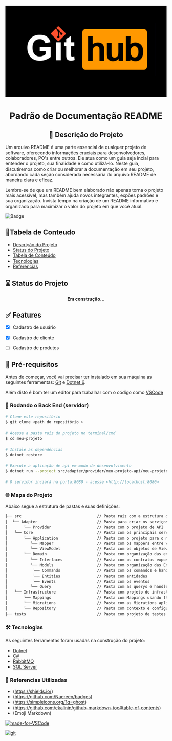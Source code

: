 ![logo](./img/logo.png)

<h1 align="center">
Padrão de Documentação README
</h1>

<h2 align="center">
📝 Descrição do Projeto
</h2>

<!-- ## Titulo do README

### Titulo do README

#### Titulo do README

##### Titulo do README

<h1> Titulo por tag h</h1>
<h2> Titulo por tag h</h2>
<h3> Titulo por tag h</h3>
<h4> Titulo por tag h</h4>
<h5> Titulo por tag h</h5> -->

<p>Um arquivo README é uma parte essencial de qualquer projeto de software, oferecendo informações cruciais para desenvolvedores, colaboradores, PO's entre outros. Ele atua como um guia seja incial para entender o projeto, sua finalidade e como utilizá-lo. Neste guia, discutiremos como criar ou melhorar a documentação em seu projeto, abordando cada seção considerada necessária do arquivo README de maneira clara e eficaz.

Lembre-se de que um README bem elaborado não apenas torna o projeto mais acessível, mas também ajuda novos integrantes, expões padrões e sua organização. Invista tempo na criação de um README informativo e organizado para maximizar o valor do projeto em que você atual.<p>


![Badge](https://img.shields.io/badge/README-%237159c1?style=for-the-badge&logo=ghost)

## 📑Tabela de Conteudo

<ul id="tabelaconteudo" align="left">
<li><a href="#descricaoprojeto">Descrição do Projeto</a></li>
<li><a href="#statusprojeto">Status do Projeto</a></li>
<li><a href="#tabelaconteudo">Tabela de Conteúdo</a></li>
<li><a href="#tecnologias">Tecnologias</a></li>
<li><a href="#Referencias">Referencias</a></li>
</ul>

## ⌛ Status do Projeto
<h4 align="center">
Em construção...
</h4>

## ✅ Features
- [x] Cadastro de usuário
- [x] Cadastro de cliente
- [ ] Cadastro de produtos


## 📃 Pré-requisitos

Antes de começar, você vai precisar ter instalado em sua máquina as seguintes ferramentas:
[Git](https://git-scm.com) e [Dotnet 6](https://dotnet.microsoft.com/pt-br/download/dotnet/6.0). 

Além disto é bom ter um editor para trabalhar com o código como [VSCode](https://code.visualstudio.com/)

### 🔨 Rodando o Back End (servidor)

```bash
# Clone este repositório
$ git clone <path do repositório >

# Acesse a pasta raiz do projeto no terminal/cmd
$ cd meu-projeto

# Instale as dependências
$ dotnet restore

# Execute a aplicação de api em modo de desenvolvimento
$ dotnet run --project src/adapter/provider/meu-projeto-api/meu-projeto-api.csproj

# O servidor inciará na porta:8080 - acesse <http://localhost:8080>
```
### 🌐 Mapa do Projeto
<p id="mapaprojeto" align="left">Abaixo segue a estrutura de pastas e suas definições:</p>
 
```bash
├── src					                // Pasta raiz com a estrutura do projeto
│  └── Adapter                          // Pasta para criar os serviços de comunicação / Ports & Adpters
│       └── Provider                   	// Pasta com o projeto de API
│   └── Core                         	// Pasta com os princípais serviços do projeto
│       └── Application                 // Pasta com o projeto para o mapeamento das entidades entre domain e serviços
│          └── Mapper                	// Pasta com os mappers entre viewmodel e entidade
│          └── ViewModel                // Pasta com os objetos de ViewModel / DTO
│       └── Domain                  	// Pasta com organização das entidades Domínio do projeto
│          └── Interfaces               // Pasta com os contratos expostos pelo Domínio
│          └── Models                	// Pasta com organização das Entidades e Serviços usando CQRS
│          	└── Commands                // Pasta com os comandos e handler CQRS
│          	└── Entities                // Pasta com entidades
│          	└── Events                  // Pasta com os eventos
│          └── Query                	// Pasta com as querys e handler CQRS
│   └── Infrastructure                  // Pasta com projeto de infrastructure e configurações de acesso a banco
│       └── Mappings                   	// Pasta com Mappings usando fluent das entidades para o banco
│       └── Migrations                  // Pasta com as Migrations aplicadas / a serem aplicadas
│       └── Repository                  // Pasta com contexto e configuração do objeto de repository das entidades
├── tests				                // Pasta com projeto de testes unitários do microserviço
```

### 🛠 Tecnologias
As seguintes ferramentas foram usadas na construção do projeto:
- [Dotnet](https://dotnet.microsoft.com/pt-br/download/dotnet/6.0)
- [C#](https://dotnet.microsoft.com/pt-br/download/dotnet/6.0)
- [RabbitMQ](https://www.rabbitmq.com/)
- [SQL Server](https://www.microsoft.com/pt-br/sql-server/sql-server-downloads)
### 📓 Referencias Utilizadas

- (https://shields.io/)
- (https://github.com/Naereen/badges)
- (https://simpleicons.org/?q=ghost)
- (https://github.com/ekalinin/github-markdown-toc#table-of-contents)
- (Emoji Markdown)

[![made-for-VSCode](https://img.shields.io/badge/Made%20for-VSCode-1f425f.svg)](https://code.visualstudio.com/)

[![git](https://badgen.net/badge/icon/git?icon=git&label)](https://git-scm.com)